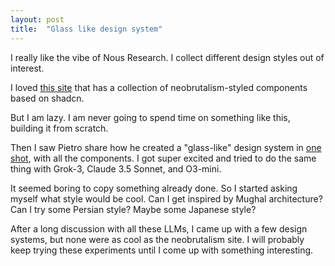 ```yaml
---
layout: post
title:  "Glass like design system"
---
```


I really like the vibe of Nous Research. I collect different design styles out of interest.

I loved [this site](https://www.neobrutalism.dev/) that has a collection of neobrutalism-styled components based on shadcn.

But I am lazy. I am never going to spend time on something like this, building it from scratch.

Then I saw Pietro share how he created a "glass-like" design system in [one shot](https://x.com/skirano/status/1894171599508537620), with all the components. I got super excited and tried to do the same thing with Grok-3, Claude 3.5 Sonnet, and O3-mini.

It seemed boring to copy something already done. So I started asking myself what style would be cool. Can I get inspired by Mughal architecture? Can I try some Persian style? Maybe some Japanese style?

After a long discussion with all these LLMs, I came up with a few design systems, but none were as cool as the neobrutalism site. I will probably keep trying these experiments until I come up with something interesting.
